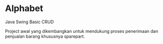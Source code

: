 # Alphabet
Java Swing Basic CRUD

Project awal yang dikembangkan untuk mendukung proses penerimaan dan penjualan barang khususnya sparepart.
